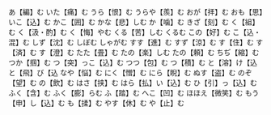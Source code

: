 あ【編】む
いた【痛】む
うら【恨】む
うらや【羨】む
おが【拝】む
おも【思】いこ【込】む
かこ【囲】む
かな【悲】しむ
か【噛】む
きざ【刻】む
く【組】む
く【汲・酌】む
く【悔】やむ
くる【苦】しむ
くるむ
この【好】む
こ【込・混】む
しず【沈】む
しぼむ
しゃがむ
すす【進】む
すず【涼】む
す【住】む
す【済】む
す【澄】む
たた【畳】む
たの【楽】しむ
たの【頼】む
ちぢ【縮】む
つか【掴】む
つ【突】っこ【込】む
つつ【包】む
つ【積】む
と【溶】け【込
と【飛】び【込
なや【悩】む
にく【憎】む
にら【睨】む
ぬす【盗】む
のぞ【望】む
の【飲】む
はさ【挟】む
はら【払】い【込】む
ひ【引】っ【込】む
ふく【含】む
ふく【膨】らむ
ふ【踏】む
へこ【凹】む
ほほえ【微笑】む
もう【申】し【込】む
も【揉】む
やす【休】む
や【止】む